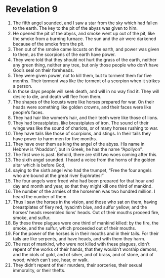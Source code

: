 ﻿
# Revelation 9
1. The fifth angel sounded, and I saw a star from the sky which had fallen to the earth. The key to the pit of the abyss was given to him. 
2. He opened the pit of the abyss, and smoke went up out of the pit, like the smoke from a burning furnace. The sun and the air were darkened because of the smoke from the pit. 
3. Then out of the smoke came locusts on the earth, and power was given to them, as the scorpions of the earth have power. 
4. They were told that they should not hurt the grass of the earth, neither any green thing, neither any tree, but only those people who don’t have God’s seal on their foreheads. 
5. They were given power, not to kill them, but to torment them for five months. Their torment was like the torment of a scorpion when it strikes a person. 
6. In those days people will seek death, and will in no way find it. They will desire to die, and death will flee from them. 
7. The shapes of the locusts were like horses prepared for war. On their heads were something like golden crowns, and their faces were like people’s faces. 
8. They had hair like women’s hair, and their teeth were like those of lions. 
9. They had breastplates, like breastplates of iron. The sound of their wings was like the sound of chariots, or of many horses rushing to war. 
10. They have tails like those of scorpions, and stings. In their tails they have power to harm men for five months. 
11. They have over them as king the angel of the abyss. His name in Hebrew is “Abaddon”, but in Greek, he has the name “Apollyon”. 
12. The first woe is past. Behold, there are still two woes coming after this. 
13. The sixth angel sounded. I heard a voice from the horns of the golden altar which is before God, 
14. saying to the sixth angel who had the trumpet, “Free the four angels who are bound at the great river Euphrates!” 
15. The four angels were freed who had been prepared for that hour and day and month and year, so that they might kill one third of mankind. 
16. The number of the armies of the horsemen was two hundred million. I heard the number of them. 
17. Thus I saw the horses in the vision, and those who sat on them, having breastplates of fiery red, hyacinth blue, and sulfur yellow; and the horses’ heads resembled lions’ heads. Out of their mouths proceed fire, smoke, and sulfur. 
18. By these three plagues were one third of mankind killed: by the fire, the smoke, and the sulfur, which proceeded out of their mouths. 
19. For the power of the horses is in their mouths and in their tails. For their tails are like serpents, and have heads, and with them they harm. 
20. The rest of mankind, who were not killed with these plagues, didn’t repent of the works of their hands, that they wouldn’t worship demons, and the idols of gold, and of silver, and of brass, and of stone, and of wood; which can’t see, hear, or walk. 
21. They didn’t repent of their murders, their sorceries, their sexual immorality, or their thefts. 
